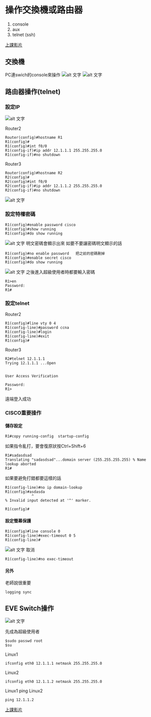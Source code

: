 # 操作交換機或路由器
1. console
2. aux
3. telnet (ssh)

[上課影片](https://youtu.be/DkDnT6LGtRA)
## 交換機
PC連swich的console來操作
![alt 文字](image/20190917g.PNG )
![alt 文字](image/20190917h.PNG )

## 路由器操作(telnet)
### 設定IP
![alt 文字](image/20190917b.PNG )

Router2
```
Router(config)#hostname R1
R1(config)#
R1(config)#int f0/0
R1(config-if)#ip addr 12.1.1.1 255.255.255.0
R1(config-if)#no shutdown
```
Router3
```
Router(config)#hostname R2
R2(config)#
R2(config)#int f0/0
R2(config-if)#ip addr 12.1.1.2 255.255.255.0
R2(config-if)#no shutdown
```
![alt 文字](image/20190917c.PNG )

### 設定特權密碼
```
R1(config)#enable password cisco
R1(config)#show running
R1(config)#do show running
```
![alt 文字](image/20190917d.PNG )
明文密碼會顯示出來
如要不要讓密碼明文顯示的話
```
R1(config)#no enable password   把之前的密碼刪掉
R1(config)#enable secret cisco
R1(config)#do show running
```
![alt 文字](image/20190917e.PNG )
之後進入超級使用者時都要輸入密碼

```
R1>en
Password: 
R1#
```
### 設定telnet
Router2
```
R1(config)#line vty 0 4
R1(config-line)#password ccna
R1(config-line)#login
R1(config-line)#exit
R1(config)#
```
Router3
```
R2#telnet 12.1.1.1
Trying 12.1.1.1 ...Open


User Access Verification

Password:  
R1>
```
遠端登入成功

### CISCO重要操作
#### 儲存設定
```
R1#copy running-config  startup-config
```

如果指令亂打，要會復原狀按Ctrl+Shift+6
```
R1#sadasdsad
Translating "sadasdsad"...domain server (255.255.255.255) % Name lookup aborted
R1#
```
如果要避免打錯都要這樣的話
```
R1(config-line)#no ip domain-lookup
R1(config)#asdasda
            ^
% Invalid input detected at '^' marker.
	
R1(config)#
```
#### 設定螢幕保護
```
R1(config)#line console 0
R1(config-line)#exec-timeout 0 5
R1(config-line)#
```
![alt 文字](image/20190917f.PNG )
取消
```
R1(config-line)#no exec-timeout
```
#### 另外
老師說很重要
```
logging sync
```
## EVE Switch操作
![alt 文字](image/20190917i.PNG )

先成為超級使用者
```
$sudo passwd root
$su
```
Linux1
```
ifconfig eth0 12.1.1.1 netmask 255.255.255.0
```
Linux2
```
ifconfig eth0 12.1.1.2 netmask 255.255.255.0
```
Linux1 ping Linux2
```
ping 12.1.1.2
```
[上課影片](https://youtu.be/m1TRbXtpyD4)
